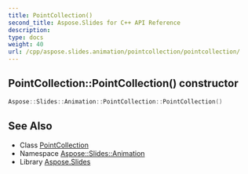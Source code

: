 ```yaml
---
title: PointCollection()
second_title: Aspose.Slides for C++ API Reference
description: 
type: docs
weight: 40
url: /cpp/aspose.slides.animation/pointcollection/pointcollection/
---
```

## PointCollection::PointCollection() constructor




```cpp
Aspose::Slides::Animation::PointCollection::PointCollection()
```

## See Also

* Class [PointCollection](./)
* Namespace [Aspose::Slides::Animation](../)
* Library [Aspose.Slides](../../)